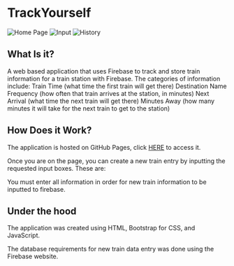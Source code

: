 # TrackYourself

![Home Page](assets/img/github/screenshot1.png)
![Input](assets/img/github/screenshot2.png)
![History](assets/img/github/screenshot3.png)

## What Is it?
A web based application that uses Firebase to track and store train information for a train station with Firebase.
The categories of information include:
       Train Time (what time the first train will get there)
       Destination Name
       Frequency (how often that train arrives at the station, in minutes) 
       Next Arrival (what time the next train will get there)
       Minutes Away (how many minutes it will take for the next train to get to the station)

## How Does it Work?
The application is hosted on GitHub Pages, click [HERE](https://xtiane.github.io/TrackYourself/) to access it.

Once you are on the page, you can create a new train entry by inputting the requested input boxes. 
These are:

You must enter all information in order for new train information to be inputted to firebase.

## Under the hood
The application was created using HTML, Bootstrap for CSS, and JavaScript.

The database requirements for new train data entry was done using the Firebase website.

